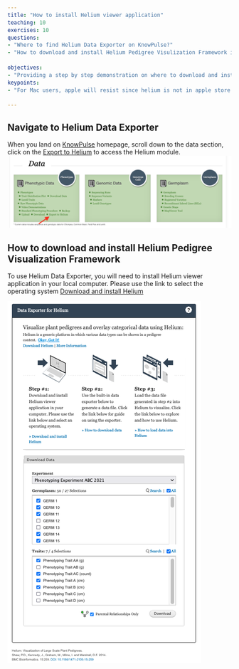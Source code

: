 ```yaml
---
title: "How to install Helium viewer application"
teaching: 10
exercises: 10
questions:
- "Where to find Helium Data Exporter on KnowPulse?"
- "How to download and install Helium Pedigree Visulization Framework in your computer?"

objectives:
- "Providing a step by step demonstration on where to download and install Helium to your local computer"
keypoints:
- "For Mac users, apple will resist since helium is not in apple store and they will not guarantee it safe, just click ctrl+click the open button when you're prompted."

---
```


## Navigate to Helium Data Exporter

When you land on [KnowPulse](https://knowpulse.usask.ca/) homepage, scroll down to the data section, click on the [Export to Helium](https://knowpulse.usask.ca/helium-exporter) to access the Helium module. 
![Screenshot of main code listing](../fig/helium-exporter-9.png)

## How to download and install Helium Pedigree Visualization Framework


To use Helium Data Exporter, you will need to install Helium viewer application in your local computer. Please use the link to select the operating system  [Download and install Helium](https://github.com/cardinalb/helium-docs/wiki/Download-Helium)

![Screenshot of main code listing](../fig/helium-exporter-1.png)


